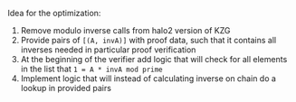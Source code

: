 Idea for the optimization:

1. Remove modulo inverse calls from halo2 version of KZG
2. Provide pairs of `[(A, invA)]` with proof data, such that it contains all inverses needed in particular proof verification
3. At the beginning of the verifier add logic that will check for all elements in the list that `1 = A * invA mod prime`
4. Implement logic that will instead of calculating inverse on chain do a lookup in provided pairs
